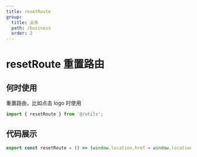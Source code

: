 ```yaml
---
title: resetRoute
group:
  title: 业务
  path: /business
  order: 2
---
```


# resetRoute 重置路由

## 何时使用

重置路由，比如点击 logo 时使用

```js
import { resetRoute } from '@/utils';
```

## 代码展示

```ts
export const resetRoute = () => (window.location.href = window.location.origin);
```
